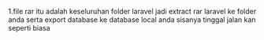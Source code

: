 1.file rar itu adalah keseluruhan folder laravel jadi extract rar laravel ke folder anda serta export database ke database local anda sisanya tinggal jalan kan seperti biasa



